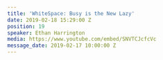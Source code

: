 ```yaml
---
title: 'WhiteSpace: Busy is the New Lazy'
date: 2019-02-18 15:29:00 Z
position: 19
speaker: Ethan Harrington
media: https://www.youtube.com/embed/SNVTCJcfcVc
message_date: 2019-02-17 10:00:00 Z
---
```


